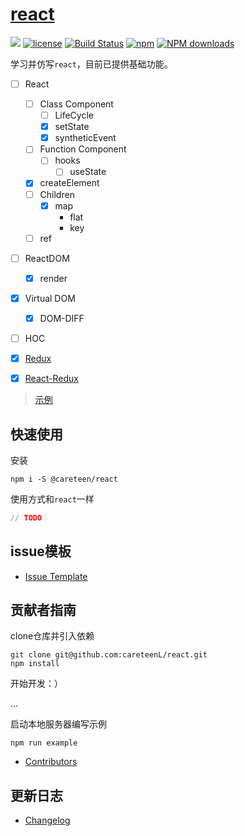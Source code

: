 # [react](https://github.com/careteenL/react)
[![](https://img.shields.io/badge/Powered%20by-react-brightgreen.svg)](https://github.com/careteenL/react)
[![license](https://img.shields.io/badge/license-MIT-blue.svg)](https://github.com/careteenL/react/blob/master/LICENSE)
[![Build Status](https://travis-ci.org/careteenL/react.svg?branch=master)](https://travis-ci.org/careteenL/react)
[![npm](https://img.shields.io/badge/npm-0.1.0-orange.svg)](https://www.npmjs.com/package/@careteen/react)
[![NPM downloads](http://img.shields.io/npm/dm/@careteen/react.svg?style=flat-square)](http://www.npmtrends.com/@careteen/react)

<!-- [English Document](./README.en_US.md) -->

学习并仿写`react`，目前已提供基础功能。

- [ ] React
  - [ ] Class Component
    - [ ] LifeCycle
    - [x] setState
    - [x] syntheticEvent
  - [ ] Function Component
    - [ ] hooks
      - [ ] useState
  - [x] createElement
  - [ ] Children
    - [x] map
      - flat
      - key
  - [ ] ref
- [ ] ReactDOM
  - [x] render
- [x] Virtual DOM
  - [x] DOM-DIFF
- [ ] HOC

- [x] [Redux](https://github.com/careteenL/redux)
- [x] [React-Redux](https://github.com/careteenL/redux/blob/master/react-redux/index.js)


> [示例](./examples)

## 快速使用

安装
```shell
npm i -S @careteen/react
```

使用方式和`react`一样

```js
// TODO
```


## issue模板

- [Issue Template](./ISSUETEMPLATE.md)

## 贡献者指南

clone仓库并引入依赖
```shell
git clone git@github.com:careteenL/react.git
npm install
```
开始开发：）

...

启动本地服务器编写示例
```shell
npm run example
```
- [Contributors](https://github.com/careteenL/react/graphs/contributors)

## 更新日志

- [Changelog](./CHANGELOG.md)
